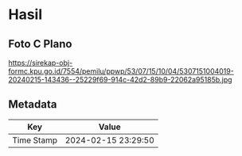 # Hasil

## Foto C Plano

https://sirekap-obj-formc.kpu.go.id/7554/pemilu/ppwp/53/07/15/10/04/5307151004019-20240215-143436--25229f69-914c-42d2-89b9-22062a95185b.jpg


## Metadata

| Key        | Value               |
| ---------- | ------------------- |
| Time Stamp | 2024-02-15 23:29:50 |



